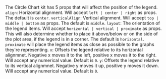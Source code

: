 The Circle Chart kit has 5 props that will affect the position of the legend.
`align`: Horizontal alignment. Will accept `left | center | right` as props. The default is `center`.
`verticalAlign`: Vertical alignment. Will accept `top | middle | bottom` as props. The default is `middle`.
`layout`: The orientation of the legend items. Will accept `horizontal | vertical | proximate` as props. This will also determine whether to place it above/below or on the side of the plot area, if the legend is in a corner. The default is `horizontal`. `proximate` will place the legend items as close as possible to the graphs they're representing.
`x`: Offsets the legend relative to its horizontal alignmnet. Negative x moves it to the left, positive x moves it to the right. Will accept any numerical value. Default is `0`.
`y`: Offsets the legend relative to its vertical alignmnet. Negative y moves it up, positive y moves it down. Will accept any numerical value. Default is `0`.
